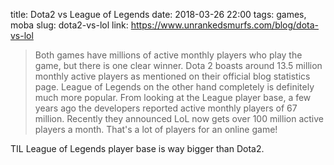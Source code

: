 title: Dota2 vs League of Legends
date: 2018-03-26 22:00
tags: games, moba
slug: dota2-vs-lol
link: https://www.unrankedsmurfs.com/blog/dota-vs-lol

> Both games have millions of active monthly players who play the game,
> but there is one clear winner. Dota 2 boasts around 13.5 million monthly
> active players as mentioned on their official blog statistics page.
> League of Legends on the other hand completely is definitely much more popular.
> From looking at the League player base, a few years ago the developers
> reported active monthly players of 67 million. Recently they
> announced LoL now gets over 100 million active players a month.
> That's a lot of players for an online game!

TIL League of Legends player base is way bigger than Dota2.
